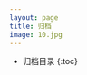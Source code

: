 ```yaml
---
layout: page
title: 归档
image: 10.jpg
---
```

<!-- <div>
    <blockquote>归档目录</blockquote>
    <div style="text-align: left">
        <ul>
        {% for post in site.posts %}
        {% capture ym %}
        {{ post.date | date:"%Y 年 %m 月" }}
        {% endcapture %}
        {% if yearmonth != ym %}
        {% assign yearmonth = ym %}
        <li><a href="#{{ ym | strip_html  }}">{{ ym }}</a></li>
        {% endif %}
        {% endfor %}
        </ul>
    </div>
</div>
<hr>
<div style="text-align: left">
    {% for post in site.posts %}
    {% capture ym %}{{ post.date | date:"%Y 年 %m 月" }}{% endcapture %}
    {% if yearmonth != ym %}
    {% assign yearmonth = ym %}
</ul>
<blockquote id="{{ ym }}">{{ ym }}</blockquote>
<ul>
    {% endif %}
    <li>
        <time datetime="{{ post.date | date_to_string }}">{{ post.date | date_to_string }}</time>
        <a href="{{ post.url }}" title="{{ post.title }}">{{ post.title }}</a>
    </li>
    {% endfor %}
</div> -->
* 归档目录
{:toc}